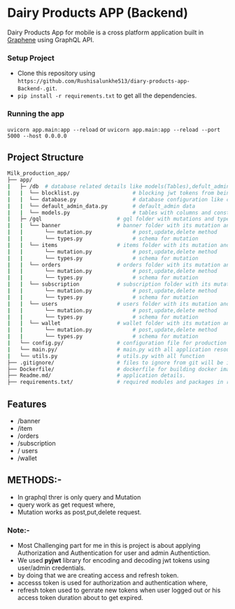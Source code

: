 # Dairy Products APP (Backend)


Dairy Products App for mobile is a cross platform application built in [Graphene](https://docs.graphene-python.org/en/latest/) using GraphQL API.


### Setup Project

- Clone this repository using `https://github.com/Rushisalunkhe513/diary-products-app-Backend-.git`.
- `pip install -r requirements.txt` to get all the dependencies.

### Running the app

`uvicorn app.main:app --reload` or
`uvicorn app.main:app --reload --port 5000 --host 0.0.0.0`


## Project Structure

```bash
Milk_production_app/
├── app/ 
|   ├─ /db  # database related details like models(Tables),defult_admin_data,database.py               
|   |  └── blocklist.py                 # blocking jwt tokens from being reused again
|   |  └── database.py                  # database configuration like creating session and managing db
|   |  └── default_admin_data.py        # default_admin data
|   |  └── models.py                    # tables with columns and constraints.
|   ├─ /gql                        # gql folder with mutations and types(schema)
|   |  └── banner                  # banner folder with its mutation and types
|   |       └── mutation.py             # post,update,delete method
|   |       └── types.py                # schema for mutation
|   |  └── items                   # items folder with its mutation and types
|   |       └── mutation.py             # post,update,delete method
|   |       └── types.py                # schema for mutation
|   |  └── orders                  # orders folder with its mutation and types
|   |       └── mutation.py             # post,update,delete method
|   |       └── types.py                # schema for mutation
|   |  └── subscription            # subscription folder with its mutation and types
|   |       └── mutation.py             # post,update,delete method
|   |       └── types.py                # schema for mutation
|   |  └── users                   # users folder with its mutation and types
|   |       └── mutation.py             # post,update,delete method
|   |       └── types.py                # schema for mutation
|   |  └── wallet                  # wallet folder with its mutation and types
|   |       └── mutation.py             # post,update,delete method
|   |       └── types.py                # schema for mutation
|   └── config.py/                 # configuration file for production or development details.
|   └── main.py/                   # main.py with all application resources gathered here
|   └── utils.py                   # utils.py with all function     
├── .gitignore/                    # files to ignore from git will be in .gitignore          
├── Dockerfile/                    # dockerfile for building docker image and running application         
├── Readme.md/                     # application details.    
├── requirements.txt/              # required modules and packages in requirements.txt
```

## Features
- /banner
- /item
- /orders
- /subscription
- / users
- /wallet

## METHODS:-
- In graphql threr is only query and Mutation
- query work as get request where,
- Mutation works as post,put,delete request.

### Note:-

- Most Challenging part for me in this is project is about applying Authorization and Authentication for user and admin Authentiction.
- We used **pyjwt** library for encoding and decoding jwt tokens using user/admin credentials.
- by doing that we are creating access and refresh token.
- accesss token is used for authorization and authentication where,
- refresh token used to genrate new tokens when user logged out or his access token duration about to get expired.